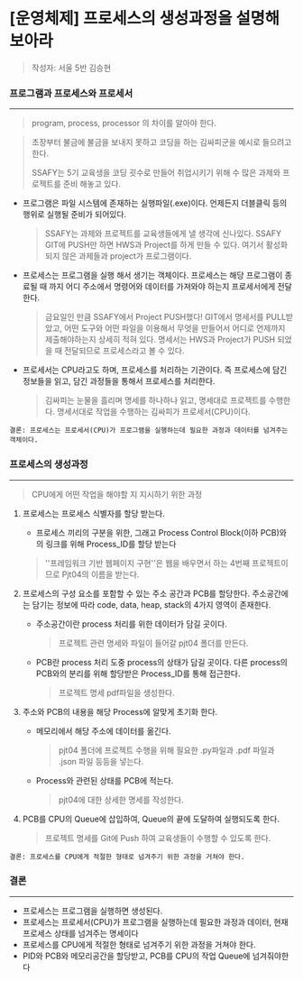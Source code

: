 # [운영체제] 프로세스의 생성과정을 설명해보아라

> 작성자: 서울 5반 김승현





### 프로그램과 프로세스와 프로세서

---

> program, process, processor 의 차이를 알아야 한다.

> 초장부터 불금에 불금을 보내지 못하고 코딩을 하는 김싸피군을 예시로 들으려고 한다.
>
> SSAFY는 5기 교육생을 코딩 굇수로 만들어 취업시키기 위해 수 많은 과제와 프로젝트를 준비 해놓고 있다.	

- 프로그램은 파일 시스템에 존재하는 실행파일(.exe)이다. 언제든지 더블클릭 등의 행위로 실행될 준비가 되어있다. 

  > SSAFY는 과제와 프로젝트를 교육생들에게 낼 생각에 신나있다. SSAFY GIT에 PUSH만 하면 HWS과 Project를 하게 만들 수 있다. 여기서 활성화 되지 않은 과제들과 project가 프로그램이다.

- 프로세스는 프로그램을 실행 해서 생기는 객체이다. 프로세스는 해당 프로그램이 종료될 때 까지 어디 주소에서 명령어와 데이터를 가져와야 하는지 프로세서에게 전달한다.

  > 금요일인 만큼 SSAFY에서 Project PUSH했다! GIT에서 명세서를 PULL받았고, 어떤 도구와 어떤 파일을 이용해서 무엇을 만들어서 어디로 언제까지 제출해야하는지 상세히 적혀 있다.
  > 명세서는 HWS과 Project가 PUSH 되었을 때 전달되므로 프로세스라고 볼 수 있다.

- 프로세서는 CPU라고도 하며, 프로세스를 처리하는 기관이다. 즉 프로세스에 담긴 정보들을 읽고, 담긴 과정들을 통해서 프로세스를 처리한다.

  > 김싸피는 눈물을 흘리며 명세를 하나하나 읽고, 명세대로 프로젝트를 수행한다.
  > 명세서대로 작업을 수행하는 김싸피가 프로세서(CPU)이다.



```
결론: 프로세스는 프로세서(CPU)가 프로그램을 실행하는데 필요한 과정과 데이터를 넘겨주는 객체이다.
```





### 프로세스의 생성과정

---

> CPU에게 어떤 작업을 해야할 지 지시하기 위한 과정



1. 프로세스는 프로세스 식별자를 할당 받는다.

   - 프로세스 끼리의 구분을 위한, 그래고 Process Control Block(이하 PCB)와의 링크를 위해 Process_ID를 할당 받는다

   > ''프레임워크 기반 웹페이지 구현''은 웹을 배우면서 하는 4번째 프로젝트이므로 Pjt04의 이름을 받는다.

2. 프로세스의 구성 요소를 포함할 수 있는 주소 공간과 PCB를 할당한다. 주소공간에는 담기는 정보에 따라 code, data, heap, stack의 4가지 영역이 존재한다.

   - 주소공간이란 process 처리를 위한 데이터가 담길 곳이다.

     >프로젝트 관련 명세와 파일이 들어갈 pjt04 폴더를 만든다.

   - PCB란 process 처리 도중 process의 상태가 담길 곳이다. 다른 process의 PCB와의 분리를 위해 할당받은 Process_ID를 통해 접근한다.

     > 프로젝트 명세 pdf파일을 생성한다.

3. 주소와 PCB의 내용을 해당 Process에 알맞게 초기화 한다.

   - 메모리에서 해당 주소에 데이터를 옮긴다.

     > pjt04 폴더에 프로젝트 수행을 위해 필요한 .py파일과 .pdf 파일과 .json 파일 등등을 넣는다.

   - Process와 관련된 상태를 PCB에 적는다.

     > pjt04에 대한 상세한 명세를 작성한다.

4. PCB를 CPU의 Queue에 삽입하여, Queue의 끝에 도달하여 실행되도록 한다.

   > 프로젝트 명세를 Git에 Push 하여 교육생들이 수행할 수 있도록 한다.



```
결론: 프로세스를 CPU에게 적절한 형태로 넘겨주기 위한 과정을 거쳐야 한다.
```





### 결론

---

- 프로세스는 프로그램을 실행하면 생성된다.
- 프로세스는 프로세서(CPU)가 프로그램을 실행하는데 필요한 과정과 데이터, 현재 프로세스 상태를 넘겨주는 명세이다
- 프로세스를 CPU에게 적절한 형태로 넘겨주기 위한 과정을 거쳐야 한다. 
- PID와 PCB와 메모리공간을 할당받고, PCB를 CPU의 작업 Queue에 넘겨줘야한다